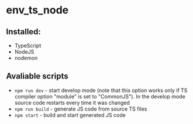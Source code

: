 # env_ts_node

## Installed:
  - TypeScript
  - NodeJS
  - nodemon

## Avaliable scripts
  - `npm run dev` - start develop mode (note that this option works only if TS compiler option "module" is set to "CommonJS"). In the develop mode source code restarts every time it was changed
  - `npm run build` - generate JS code from source TS files
  - `npm start` - build and start generated JS code

